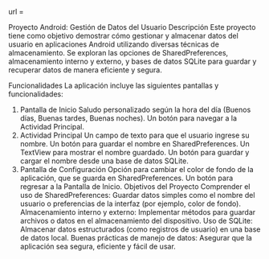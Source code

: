 

url = 


Proyecto Android: Gestión de Datos del Usuario
Descripción
Este proyecto tiene como objetivo demostrar cómo gestionar y almacenar datos del usuario en aplicaciones Android utilizando diversas técnicas de almacenamiento. Se exploran las opciones de SharedPreferences, almacenamiento interno y externo, y bases de datos SQLite para guardar y recuperar datos de manera eficiente y segura.

Funcionalidades
La aplicación incluye las siguientes pantallas y funcionalidades:

1. Pantalla de Inicio
Saludo personalizado según la hora del día (Buenos días, Buenas tardes, Buenas noches).
Un botón para navegar a la Actividad Principal.
2. Actividad Principal
Un campo de texto para que el usuario ingrese su nombre.
Un botón para guardar el nombre en SharedPreferences.
Un TextView para mostrar el nombre guardado.
Un botón para guardar y cargar el nombre desde una base de datos SQLite.
3. Pantalla de Configuración
Opción para cambiar el color de fondo de la aplicación, que se guarda en SharedPreferences.
Un botón para regresar a la Pantalla de Inicio.
Objetivos del Proyecto
Comprender el uso de SharedPreferences: Guardar datos simples como el nombre del usuario o preferencias de la interfaz (por ejemplo, color de fondo).
Almacenamiento interno y externo: Implementar métodos para guardar archivos o datos en el almacenamiento del dispositivo.
Uso de SQLite: Almacenar datos estructurados (como registros de usuario) en una base de datos local.
Buenas prácticas de manejo de datos: Asegurar que la aplicación sea segura, eficiente y fácil de usar.
